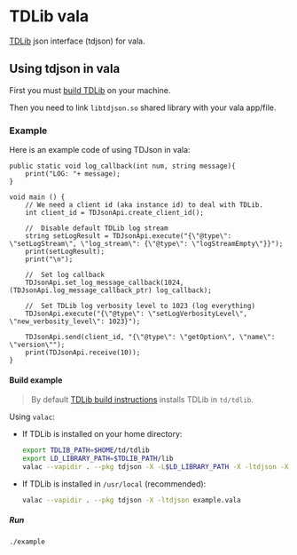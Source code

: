 # TDLib vala
[TDLib](https://github.com/tdlib/td) json interface (tdjson) for vala. 

## Using tdjson in vala
First you must [build TDLib](https://github.com/tdlib/td#building) on your machine. 

Then you need to link `libtdjson.so` shared library with your vala app/file.

### Example
Here is an example code of using TDJson in vala:
```vala
public static void log_callback(int num, string message){
    print("LOG: "+ message);
}

void main () {
    // We need a client id (aka instance id) to deal with TDLib. 
    int client_id = TDJsonApi.create_client_id();

    //  Disable default TDLib log stream
    string setLogResult = TDJsonApi.execute("{\"@type\": \"setLogStream\", \"log_stream\": {\"@type\": \"logStreamEmpty\"}}");
    print(setLogResult);
    print("\n");

    //  Set log callback 
    TDJsonApi.set_log_message_callback(1024, (TDJsonApi.log_message_callback_ptr) log_callback);

    //  Set TDLib log verbosity level to 1023 (log everything)
    TDJsonApi.execute("{\"@type\": \"setLogVerbosityLevel\", \"new_verbosity_level\": 1023}");
    
    TDJsonApi.send(client_id, "{\"@type\": \"getOption\", \"name\": \"version\"");
    print(TDJsonApi.receive(10));
}
```

#### Build example
> By default [TDLib build instructions](https://tdlib.github.io/td/build.html) installs TDLib in `td/tdlib`.

Using `valac`:
- If TDLib is installed on your home directory:
    ```bash
    export TDLIB_PATH=$HOME/td/tdlib
    export LD_LIBRARY_PATH=$TDLIB_PATH/lib
    valac --vapidir . --pkg tdjson -X -L$LD_LIBRARY_PATH -X -ltdjson -X -I$TDLIB_PATH/include example.vala
    ```

- If TDLib is installed in `/usr/local` (recommended):
    ```bash
    valac --vapidir . --pkg tdjson -X -ltdjson example.vala
    ```

##### Run
```bash
./example
```
